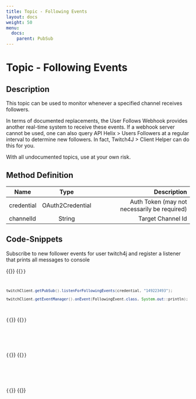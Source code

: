 ```yaml
---
title: Topic - Following Events
layout: docs
weight: 50
menu: 
  docs:
    parent: PubSub
---
```


# Topic - Following Events

## Description

This topic can be used to monitor whenever a specified channel receives followers.

In terms of documented replacements, the User Follows Webhook provides another real-time system to receive these events.
If a webhook server cannot be used, one can also query API Helix > Users Followers at a regular interval to determine new followers. In fact, Twitch4J > Client Helper can do this for you.

With all undocumented topics, use at your own risk.

## Method Definition

| Name          | Type      | Description  |
| ------------- |:---------:| -----------------:|
| credential | OAuth2Credential | Auth Token (may not necessarily be required) |
| channelId | String | Target Channel Id |

## Code-Snippets

Subscribe to new follower events for user twitch4j and register a listener that prints all messages to console

{{<codeblocks>}}
{{<code Java>}}
```java
twitchClient.getPubSub().listenForFollowingEvents(credential, "149223493");

twitchClient.getEventManager().onEvent(FollowingEvent.class, System.out::println);
```
{{</code>}}
{{<code Groovy>}}
```groovy

```
{{</code>}}
{{<code Kotlin>}}
```kotlin

```
{{</code>}}
{{</codeblocks>}}
